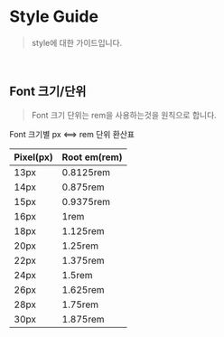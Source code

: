 # Style Guide

> style에 대한 가이드입니다.

<br />

## Font 크기/단위

> Font 크기 단위는 rem을 사용하는것을 원칙으로 합니다.

Font 크기별 px &xhArr; rem 단위 환산표

| Pixel(px)  | Root em(rem) |
| :--------- | :----------- |
| 13px       | 0.8125rem    |
| 14px       | 0.875rem     |
| 15px       | 0.9375rem    |
| 16px       | 1rem         |
| 18px       | 1.125rem     |
| 20px       | 1.25rem      |
| 22px       | 1.375rem     |
| 24px       | 1.5rem       |
| 26px       | 1.625rem     |
| 28px       | 1.75rem      |
| 30px       | 1.875rem     |
